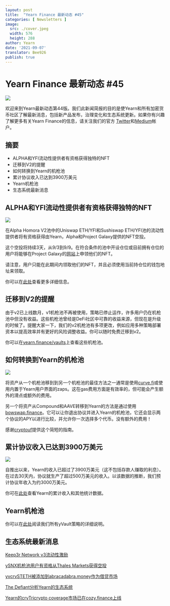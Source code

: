 ```yaml
---
layout: post
title:  "Yearn Finance 最新动态 #45"
categories: [ Newsletters ]
image:
  src: ./cover.jpeg
  width: 576
  height: 288
author: Yearn
date: '2021-09-07'
translator: Bee926
publish: true
---
```


# Yearn Finance 最新动态 #45

![](/_newsletters/Yearn-Finance-Newsletter-45/image1.png)

欢迎来到Yearn最新动态第44版。我们此新闻简报的目的是使Yearn和所有加密货币社区了解最新消息，包括新产品发布，治理变化和生态系统更新。如果你有兴趣了解更多有关Yearn Finance的信息，请关注我们的官方 [Twitter](https://twitter.com/iearnfinance)和[Medium](https://medium.com/iearn)帐户。

## **摘要**

- ALPHA和YFI流动性提供者有资格获得独特的NFT
- 迁移到V2的提醒
- 如何转换到Yearn的机枪池
- 累计协议收入已达到3900万美元
- Yearn机枪池
- 生态系统最新消息

## **ALPHA和YFI流动性提供者有资格获得独特的NFT**

![](/_newsletters/Yearn-Finance-Newsletter-45/image2.png)

在Alpha Homora V2池中的Uniswap ETH/YFI和Sushiswap ETH/YFI池的流动性提供者将有资格获得由Yearn，Alpha和Project Galaxy提供的NFT空投。

这个空投将持续3天，从9/3到9/9。在符合条件的池中开设仓位或目前拥有仓位的用户将能够在Project Galaxy的[网站](https://galaxy.eco/AlphaFinanceLab/campaign/117)上申领他们的NFT。

请注意，用户只能在此期间内领取他们的NFT，并且必须使用当前持仓位的钱包地址来领取。

你可以在[此处](https://twitter.com/AlphaFinanceLab/status/1433689307152195591)查看更多详细信息。

## **迁移到V2的提醒**

由于v2已上线数月，v1机枪池不再被使用，策略已停止运作，许多用户仍在机枪池中但没有收益。这些机枪池曾经是DeFi社区中可靠的收益来源，但现在是升级的时候了。提醒大家一下，我们的v2机枪池有多项更改，例如应用多种策略部署资本以提高效率并有更好的风险调整收益。你可以随时免费迁移到v2。

你可以在[yearn.finance/vaults](https://yearn.finance/vaults)上查看这些机枪池。

## **如何转换到Yearn的机枪池**

![](/_newsletters/Yearn-Finance-Newsletter-45/image3.png)

将资产从一个机枪池移到到另一个机枪池的最佳方法之一通常是使用[curve.fi](https://curve.fi/)或使用内置于Yearn用户界面的zaps。这在gas费用方面是有效率的，但可能会产生额外的滑点或额外的费用。

另一个将资产从Compound和AAVE转移到Yearn的方法是通过使用[bowswap.finance](https://bowswap.finance/)。它可以让你退出协议并进入Yearn的机枪池，它还会显示两个协议的APY以进行比较，并允许你一次选择多个代币。没有额外的费用！

感谢[cryptouf](https://twitter.com/cryptouf)提供这个简短的指南。

## **累计协议收入已达到3900万美元**

![](/_newsletters/Yearn-Finance-Newsletter-45/image4.png)

自推出以来，Yearn的收入已超过了3900万美元（这不包括存款人赚取的利息）。在过去30天内，协议就生产了超过500万美元的收入。以该数据的推断，我们预计协议年收入为约3000万美元。

你可在[此处](https://www.yfistats.com/)查看Yearn的累计收入和其他统计数据。

## **Yearn机枪池**

你可以在[此处](https://medium.com/yearn-state-of-the-vaults/the-vaults-at-yearn-9237905ffed3)阅读我们所有yVault策略的详细说明。

## **生态系统最新消息**

[Keep3r Network v3流动性激励](https://twitter.com/AndreCronjeTech/status/1434125562281332737)

[ySNX机枪池用户有资格从Thales Markets获得空投](https://twitter.com/thalesmarket/status/1434889906657144834)

[yvcrvSTETH被添加到abracadabra.money作为借贷市场](https://twitter.com/MIM_Spell/status/1430975000350281732?s=20)

[The Defiant分析Yearn的生态系统](https://thedefiant.io/yearn-finance-ecosystem-breakdown-pushing-the-boundaries-of-human-coordination/)

[Yearn的crvTricrypto coverage市场已在cozy.finance上线](https://twitter.com/cozyfinance/status/1433602125792038913)